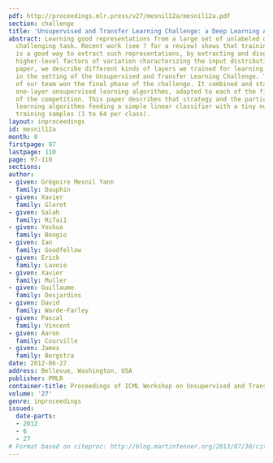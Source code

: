 ```yaml
---
pdf: http://proceedings.mlr.press/v27/mesnil12a/mesnil12a.pdf
section: challenge
title: 'Unsupervised and Transfer Learning Challenge: a Deep Learning Approach'
abstract: Learning good representations from a large set of unlabeled data is a particularly
  challenging task. Recent work (see ? for a review) shows that training deep architectures
  is a good way to extract such representations, by extracting and disentangling gradually
  higher-level factors of variation characterizing the input distribution. In this
  paper, we describe different kinds of layers we trained for learning representations
  in the setting of the Unsupervised and Transfer Learning Challenge. The strategy
  of our team won the final phase of the challenge. It combined and stacked different
  one-layer unsupervised learning algorithms, adapted to each of the five datasets
  of the competition. This paper describes that strategy and the particular one-layer
  learning algorithms feeding a simple linear classifier with a tiny number of labeled
  training samples (1 to 64 per class).
layout: inproceedings
id: mesnil12a
month: 0
firstpage: 97
lastpage: 110
page: 97-110
sections: 
author:
- given: Grégoire Mesnil Yann
  family: Dauphin
- given: Xavier
  family: Glorot
- given: Salah
  family: Rifai1
- given: Yoshua
  family: Bengio
- given: Ian
  family: Goodfellow
- given: Erick
  family: Lavoie
- given: Xavier
  family: Muller
- given: Guillaume
  family: Desjardins
- given: David
  family: Warde-Farley
- given: Pascal
  family: Vincent
- given: Aaron
  family: Courville
- given: James
  family: Bergstra
date: 2012-06-27
address: Bellevue, Washington, USA
publisher: PMLR
container-title: Proceedings of ICML Workshop on Unsupervised and Transfer Learning
volume: '27'
genre: inproceedings
issued:
  date-parts:
  - 2012
  - 6
  - 27
# Format based on citeproc: http://blog.martinfenner.org/2013/07/30/citeproc-yaml-for-bibliographies/
---
```

